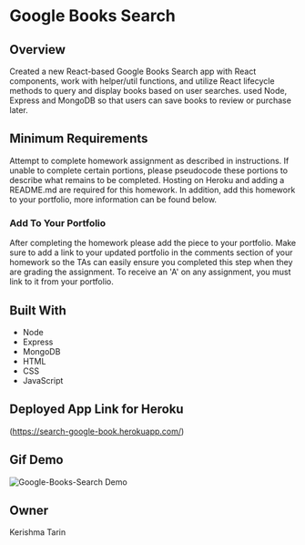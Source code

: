# Google Books Search

## Overview

Created a new React-based Google Books Search app with React components, work with helper/util functions, and utilize React lifecycle methods to query and display books based on user searches. used Node, Express and MongoDB so that users can save books to review or purchase later.

## Minimum Requirements

Attempt to complete homework assignment as described in instructions. If unable to complete certain portions, please pseudocode these portions to describe what remains to be completed. Hosting on Heroku and adding a README.md are required for this homework. In addition, add this homework to your portfolio, more information can be found below.

### Add To Your Portfolio

After completing the homework please add the piece to your portfolio. Make sure to add a link to your updated portfolio in the comments section of your homework so the TAs can easily ensure you completed this step when they are grading the assignment. To receive an 'A' on any assignment, you must link to it from your portfolio.

## Built With
- Node 
- Express
- MongoDB
- HTML
- CSS
- JavaScript 

## Deployed App Link for Heroku
(https://search-google-book.herokuapp.com/)

## Gif Demo
![Google-Books-Search Demo](demo/Google-Book-Search!.gif)

## Owner
Kerishma Tarin